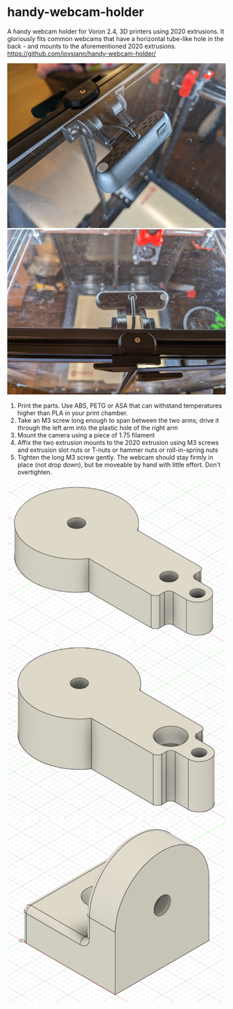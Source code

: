 # handy-webcam-holder
A handy webcam holder for Voron 2.4, 3D printers using 2020 extrusions. It gloriously fits common webcams that have a horizontal tube-like hole in the back - and mounts to the aforementioned 2020 extrusions.
https://github.com/iovsiann/handy-webcam-holder/

![Photo of handy webcam holder mounted on Voron 2.4R2](Images/webcam_photo2.jpg)
![Photo of handy webcam holder mounted on Voron 2.4R2](Images/webcam_photo1.jpg)

1. Print the parts. Use ABS, PETG or ASA that can withstand temperatures higher than PLA in your print chamber.
2. Take an M3 screw long enough to span between the two arms; drive it through the left arm into the plastic hole of the right arm
3. Mount the camera using a piece of 1.75 filament
4. Affix the two extrusion mounts to the 2020 extrusion using M3 screws and extrusion slot nuts or T-nuts or hammer nuts or roll-in-spring nuts
5. Tighten the long M3 screw gently. The webcam should stay firmly in place (not drop down), but be moveable by hand with little effort. Don't overtighten.

![CAD rendering of the handy webcam holder right arm](Images/Webcam_holder_arm_R_v3.png)
![CAD rendering of the handy webcam holder left arm](Images/Webcam_holder_arm_L_v5.png)
![CAD rendering of the handy webcam holder extrusion mount](Images/Webcam_holder_2020_extrusion_mount.png)
